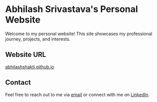 # Abhilash Srivastava's Personal Website

Welcome to my personal website! This site showcases my professional journey, projects, and interests.

## Website URL
[abhilashshakti.github.io](https://abhilashshakti.github.io)


## Contact
Feel free to reach out to me via [email](mailto:abhilash.shakti@gmail.com) or connect with me on [LinkedIn](https://www.linkedin.com/in/abhilash-srivastava/).
